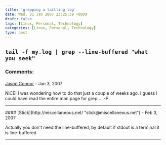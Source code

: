 ```yaml
---
title: 'grepping a tailling log'
date: Wed, 31 Jan 2007 23:25:39 +0000
draft: false
tags: [Linux, Personal, Technology]
categories: [Linux, Personal, Technology]
type: post
---
```


`tail -f my.log | grep --line-buffered "what you seek"`
---
### Comments:
#### 
[Jason Connor](http://glutt.com "jlc@glutt.com") - <time datetime="2007-01-31 20:33:32">Jan 3, 2007</time>

NICE! I was wondering how to do that just a couple of weeks ago. I guess I could have read the entire man page for grep... :-P
<hr />
#### 
[Stick](http://miscellaneous.net/ "stick@miscellaneous.net") - <time datetime="2007-02-07 18:28:42">Feb 3, 2007</time>

Actually you don't need the line-buffered, by default if stdout is a terminal it is line-buffered.
<hr />
